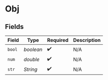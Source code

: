 # Obj


## Fields

| Field              | Type               | Required           | Description        |
| ------------------ | ------------------ | ------------------ | ------------------ |
| `bool`             | *boolean*          | :heavy_check_mark: | N/A                |
| `num`              | *double*           | :heavy_check_mark: | N/A                |
| `str`              | *String*           | :heavy_check_mark: | N/A                |